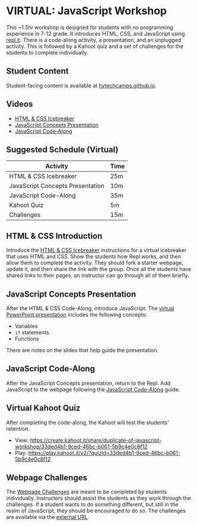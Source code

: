 # VIRTUAL: JavaScript Workshop
This ~1.5hr workshop is designed for students with no programming experience in 7-12 grade. It introduces HTML, CSS, and JavaScript using [repl.it](https://repl.it). There is a code-along activity, a presentation, and an unplugged activity. This is followed by a Kahoot quiz and a set of challenges for the students to complete individually.

## Student Content
Student-facing content is available at [hytechcamps.github.io](https://hytechcamps.github.io/js-workshop).

## Videos
- [HTML & CSS Icebreaker](https://www.youtube.com/watch?v=9Utzzy0JpYQ&list=PL1P_sExxi-9NeogaTKc9lSzoUkqPuqHOT)
- [JavaScript Concepts Presentation](https://www.youtube.com/watch?v=08IakBYP2ao&list=PL1P_sExxi-9NeogaTKc9lSzoUkqPuqHOT)
- [JavaScript Code-Along](https://www.youtube.com/watch?v=45-Ps8yRwVk&list=PL1P_sExxi-9NeogaTKc9lSzoUkqPuqHOT)

## Suggested Schedule (Virtual)

| Activity | Time |
|-|-|
| HTML & CSS Icebreaker | 25m |
| JavaScript Concepts Presentation | 10m |
| JavaScript Code-Along | 35m |
| Kahoot Quiz | 5m |
| Challenges | 15m |

## HTML & CSS Introduction
Introduce the [HTML & CSS Icebreaker](HtmlCssIcebreaker.md) instructions for a virtual icebreaker that uses HTML and CSS. Show the students how Repl works, and then allow them to complete the activity. They should fork a starter webpage, update it, and then share the link with the group. Once all the students have shared links to their pages, an instructor can go through all of them briefly.

## JavaScript Concepts Presentation
After the HTML & CSS Code-Along, introduce JavaScript. The [virtual PowerPoint presentation](JavaScriptConceptsVirtual.pptx) includes the following concepts:

- Variables
- `if` statements
- Functions

There are notes on the slides that help guide the presentation.

## JavaScript Code-Along
After the JavaScript Concepts presentation, return to the Repl. Add JavaScript to the webpage following the [JavaScript Code-Along](JavaScriptCodeAlong.md) guide.

## Virtual Kahoot Quiz
After completing the code-along, the Kahoot will test the students' retention.

- View: https://create.kahoot.it/share/duplicate-of-javascript-workshop/33ded4b1-9ced-46bc-b061-5b9c4e0c8f12
- Play: https://play.kahoot.it/v2/?quizId=33ded4b1-9ced-46bc-b061-5b9c4e0c8f12

## Webpage Challenges
The [Webpage Challenges](WebpageChallenges.md) are meant to be completed by students individually. Instructors should assist the students as they work through the challenges. If a student wants to do something different, but still in the realm of JavaScript, they should be encouraged to do so. The challenges are available via the [external URL](https://hytechcamps.github.io/js-workshop/WebpageChallenges.html).